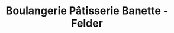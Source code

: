 ---
title: "Boulangerie Pâtisserie Banette - Felder"
url: /urmatt/boulangerie-patisserie-banette-felder/
shop: boulangerie
---